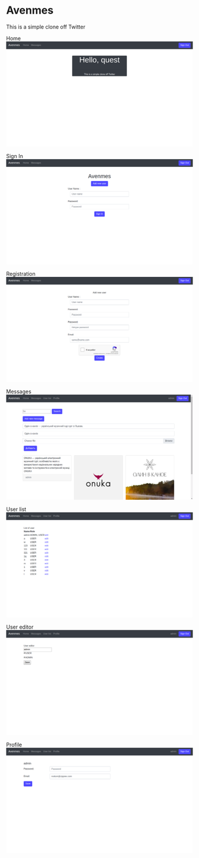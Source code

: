 # Avenmes
This is a simple clone off Twitter

Home
![Home](image/a1.png)

Sign In
![Sign In](image/a2.png)

Registration
![Registration](image/a3.png)

Messages
![Home](image/a4.png)

User list
![Sign In](image/a5.png)

User editor
![Registration](image/a6.png)

Profile
![Registration](image/a7.png)